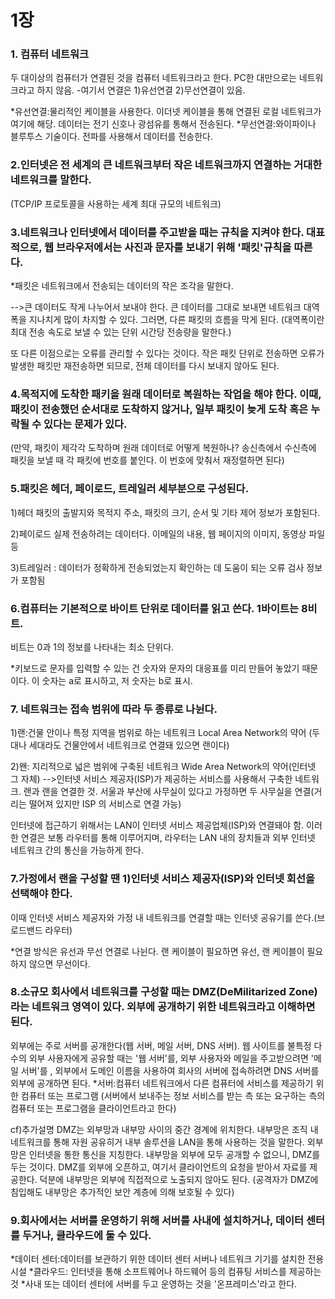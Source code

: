1장
===

### 1. 컴퓨터 네트워크

두 대이상의 컴퓨터가 연결된 것을 컴퓨터 네트워크라고 한다. PC한 대만으로는 네트워크라고 하지 않음.
-여기서 연결은 1)유선연결 2)무선연결이 있음.

*유선연결:물리적인 케이블을 사용한다. 이더넷 케이블을 통해 연결된 로컬 네트워크가 여기에 해당. 데이터는 전기 신호나 광섬유를 통해서 전송된다.
*무선연결:와이파이나 블루투스 기술이다. 전파를 사용해서 데이터를 전송한다.

### 2.인터넷은 전 세계의 큰 네트워크부터 작은 네트워크까지 연결하는 거대한 네트워크를 말한다.
(TCP/IP 프로토콜을 사용하는 세계 최대 규모의 네트워크)

### 3.네트워크나 인터넷에서 데이터를 주고받을 때는 규칙을 지켜야 한다. 대표적으로, 웹 브라우저에서는 사진과 문자를 보내기 위해 '패킷'규칙을 따른다.

*패킷은 네트워크에서 전송되는 데이터의 작은 조각을 말한다. 

-->큰 데이터도 작게 나누어서 보내야 한다. 큰 데이터를 그대로 보내면 네트워크 대역폭을 지나치게 많이 차지할 수 있다. 그러면, 다른 패킷의 흐름을 막게 된다.
(대역폭이란 최대 전송 속도로 보낼 수 있는 단위 시간당 전송량을 말한다.)

또 다른 이점으로는 오류를 관리할 수 있다는 것이다. 작은 패킷 단위로 전송하면 오류가 발생한 패킷만 재전송하면 되므로, 전체 데이터를 다시 보내지 않아도 된다.

### 4.목적지에 도착한 패키을 원래 데이터로 복원하는 작업을 해야 한다. 이때, 패킷이 전송했던 순서대로 도착하지 않거나, 일부 패킷이 늦게 도착 혹은 누락될 수 있다는 문제가 있다.
(만약, 패킷이 제각각 도착하며 원래 데이터로 어떻게 복원하나? 송신측에서 수신측에 패킷을 보낼 때 각 패킷에 번호를 붙인다. 이 번호에 맞춰서 재정렬하면 된다)

### 5.패킷은 헤더, 페이로드, 트레일러 세부분으로 구성된다.

1)헤더
패킷의 출발지와 목적지 주소, 패킷의 크기, 순서 및 기타 제어 정보가 포함된다. 

2)페이로드
실제 전송하려는 데이터다. 이메일의 내용, 웹 페이지의 이미지, 동영상 파일 등

3)트레일러 : 데이터가 정확하게 전송되었는지 확인하는 데 도움이 되는 오류 검사 정보가 포함됨

### 6.컴퓨터는 기본적으로 바이트 단위로 데이터를 읽고 쓴다. 1바이트는 8비트.
비트는 0과 1의 정보를 나타내는 최소 단위다.


*키보드로 문자를 입력할 수 있는 건 숫자와 문자의 대응표를 미리 만들어 놓았기 때문이다.
 이 숫자는 a로 표시하고, 저 숫자는 b로 표시.

### 7. 네트워크는 접속 범위에 따라 두 종류로 나뉜다. 

1)랜:건물 안이나 특정 지역을 범위로 하는 네트워크
Local Area Network의 약어
(두 대나 세대라도 건물안에서 네트워크로 연결돼 있으면 랜이다)

2)왠: 지리적으로 넓은 범위에 구축된 네트워크
Wide Area Network의 약어(인터넷 그 자체)
-->인터넷 서비스 제공자(ISP)가 제공하는 서비스를 사용해서 구축한 네트워크. 랜과 랜을 연결한 것.
서울과 부산에 사무실이 있다고 가정하면 두 사무실을 연결(거리는 떨어져 있지만 ISP 의 서비스로 연결 가능)

인터넷에 접근하기 위해서는 LAN이 인터넷 서비스 제공업체(ISP)와 연결돼야 함.
이러한 연결은 보통 라우터를 통해 이루어지며, 라우터는 LAN 내의 장치들과 외부 인터넷 네트워크 간의 통신을 가능하게 한다.

### 7.가정에서 랜을 구성할 땐 1)인터넷 서비스 제공자(ISP)와 인터넷 회선을 선택해야 한다.
이때 인터넷 서비스 제공자와 가정 내 네트워크를 연결할 때는 인터넷 공유기를 쓴다.(브로드밴드 라우터)

*연결 방식은 유선과 무선 연결로 나뉜다. 랜 케이블이 필요하면 유선, 랜 케이블이 필요하지 않으면 무선이다.

### 8.소규모 회사에서 네트워크를 구성할 때는 DMZ(DeMilitarized Zone)라는 네트워크 영역이 있다. 외부에 공개하기 위한 네트워크라고 이해하면 된다.
외부에는 주로 서버를 공개한다(웹 서버, 메일 서버, DNS 서버). 웹 사이트를 불특정 다수의 외부 사용자에게 공유할 때는 '웹 서버'를, 외부 사용자와 메일을 주고받으려면 '메일 서버'를
, 외부에서 도메인 이름을 사용하여 회사의 서버에 접속하려면 DNS 서버를 외부에 공개하면 된다.
*서버:컴퓨터 네트워크에서 다른 컴퓨터에 서비스를 제공하기 위한 컴퓨터 또는 프로그램
(서버에서 보내주는 정보 서비스를 받는 측 또는 요구하는 측의 컴퓨터 또는 프로그램을 클라이언트라고 한다)

cf)추가설명 
DMZ는 외부망과 내부망 사이의 중간 경계에 위치한다. 내부망은 조직 내 네트워크를 통해 자원 공유히거
내부 솔루션을 LAN을 통해 사용하는 것을 말한다. 외부망은 인터넷을 통한 통신을 지칭한다. 
내부망을 외부에 모두 공개할 수 없으니, DMZ를 두는 것이다. DMZ를 외부에 오픈하고, 여기서 클라이언트의 요청을 받아서 자료를 제공한다.
덕분에 내부망은 외부에 직접적으로 노출되지 않아도 된다.
(공격자가 DMZ에 침입해도 내부망은 추가적인 보안 계층에 의해 보호될 수 있다)

### 9.회사에서는 서버를 운영하기 위해 서버를 사내에 설치하거나, 데이터 센터를 두거나, 클라우드에 둘 수 있다.
*데이터 센터:데이터를 보관하기 위한 데이터 센터 서버나 네트워크 기기를 설치한 전용 시설
*클라우드: 인터넷을 통해 소프트웨어나 하드웨어 등의 컴퓨팅 서비스를 제공하는 것
*사내 또는 데이터 센터에 서버를 두고 운영하는 것을 '온프레미스'라고 한다.
